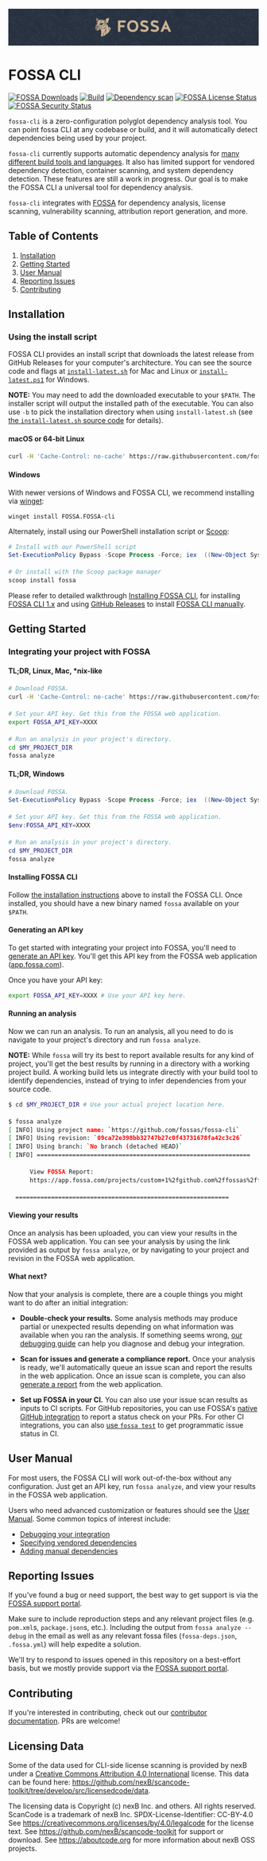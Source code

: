 <!-- markdown-link-check-disable-next-line -->
![FOSSA](https://raw.githubusercontent.com/fossas/fossa-cli/master/docs/assets/header.png)

# FOSSA CLI

<!-- markdown-link-check-disable -->
<!-- NOTE: If you change the format of the "FOSSA Downloads" badge, make sure to also update the CI action at `./github/workflows/badges.yml` that updates the download count. -->
[![FOSSA Downloads](https://img.shields.io/badge/downloads-5.8M-brightgreen)](https://github.com/fossas/fossa-cli/releases)
[![Build](https://img.shields.io/github/actions/workflow/status/fossas/fossa-cli/build.yml)](https://github.com/fossas/fossa-cli/actions/workflows/build.yml)
[![Dependency scan](https://img.shields.io/github/actions/workflow/status/fossas/fossa-cli/dependency-scan.yml?label=dependency%20scan)](https://github.com/fossas/fossa-cli/actions/workflows/dependency-scan.yml)
[![FOSSA License Status](https://app.fossa.com/api/projects/custom%2B1%2Fgit%40github.com%3Afossas%2Ffossa-cli.svg?type=shield)](https://app.fossa.com/projects/custom%2B1%2Fgit%40github.com%3Afossas%2Ffossa-cli?ref=badge_shield)
[![FOSSA Security Status](https://app.fossa.com/api/projects/custom%2B1%2Fgithub.com%2Ffossas%2Ffossa-cli.svg?type=shield&issueType=security)](https://app.fossa.com/projects/custom%2B1%2Fgit%40github.com%3Afossas%2Ffossa-cli?ref=badge_shield)
<!-- markdown-link-check-enable-->

`fossa-cli` is a zero-configuration polyglot dependency analysis tool. You can point fossa CLI at any codebase or build, and it will automatically detect dependencies being used by your project.

`fossa-cli` currently supports automatic dependency analysis for [many different build tools and languages](docs/references/strategies/README.md#supported-languages). It also has limited support for vendored dependency detection, container scanning, and system dependency detection. These features are still a work in progress. Our goal is to make the FOSSA CLI a universal tool for dependency analysis.

`fossa-cli` integrates with [FOSSA](https://fossa.com) for dependency analysis, license scanning, vulnerability scanning, attribution report generation, and more.

## Table of Contents

1. [Installation](#installation)
2. [Getting Started](#getting-started)
3. [User Manual](#user-manual)
4. [Reporting Issues](#reporting-issues)
5. [Contributing](#contributing)

## Installation

### Using the install script

FOSSA CLI provides an install script that downloads the latest release from GitHub Releases for your computer's architecture. You can see the source code and flags at [`install-latest.sh`](./install-latest.sh) for Mac and Linux or [`install-latest.ps1`](./install-latest.ps1) for Windows.

**NOTE:** You may need to add the downloaded executable to your `$PATH`. The installer script will output the installed path of the executable. You can also use `-b` to pick the installation directory when using `install-latest.sh` (see [the `install-latest.sh` source code](./install-latest.sh) for details).

#### macOS or 64-bit Linux

```bash
curl -H 'Cache-Control: no-cache' https://raw.githubusercontent.com/fossas/fossa-cli/master/install-latest.sh | bash
```

#### Windows

With newer versions of Windows and FOSSA CLI, we recommend installing via
[winget](https://learn.microsoft.com/en-us/windows/package-manager/winget/):
```
winget install FOSSA.FOSSA-cli
```

Alternately, install using our PowerShell installation script or [Scoop](https://scoop.sh/):
```powershell
# Install with our PowerShell script
Set-ExecutionPolicy Bypass -Scope Process -Force; iex  ((New-Object System.Net.WebClient).DownloadString('https://raw.githubusercontent.com/fossas/fossa-cli/master/install-latest.ps1'))

# Or install with the Scoop package manager
scoop install fossa
```

Please refer to detailed walkthrough [Installing FOSSA CLI](./docs/walkthroughs/installing-fossa-cli.md), for installing [FOSSA CLI 1.x](./docs/walkthroughs/installing-fossa-cli.md#installing-cli-1x-using-installation-script) and using [GitHub Releases](https://github.com/fossas/fossa-cli/releases) to install [FOSSA CLI manually](./docs/walkthroughs/installing-fossa-cli.md#installing-manually-with-github-releases).

## Getting Started

### Integrating your project with FOSSA

#### TL;DR, Linux, Mac, \*nix-like

```sh
# Download FOSSA.
curl -H 'Cache-Control: no-cache' https://raw.githubusercontent.com/fossas/fossa-cli/master/install-latest.sh | bash

# Set your API key. Get this from the FOSSA web application.
export FOSSA_API_KEY=XXXX

# Run an analysis in your project's directory.
cd $MY_PROJECT_DIR
fossa analyze
```

#### TL;DR, Windows

```powershell
# Download FOSSA.
Set-ExecutionPolicy Bypass -Scope Process -Force; iex  ((New-Object System.Net.WebClient).DownloadString('https://raw.githubusercontent.com/fossas/fossa-cli/master/install-latest.ps1'))

# Set your API key. Get this from the FOSSA web application.
$env:FOSSA_API_KEY=XXXX

# Run an analysis in your project's directory.
cd $MY_PROJECT_DIR
fossa analyze
```

#### Installing FOSSA CLI

Follow [the installation instructions](#installation) above to install the FOSSA CLI. Once installed, you should have a new binary named `fossa` available on your `$PATH`.

#### Generating an API key

To get started with integrating your project into FOSSA, you'll need to [generate an API key](https://docs.fossa.com/docs/api-reference). You'll get this API key from the FOSSA web application ([app.fossa.com](https://app.fossa.com)).

Once you have your API key:

```sh
export FOSSA_API_KEY=XXXX # Use your API key here.
```

#### Running an analysis

Now we can run an analysis. To run an analysis, all you need to do is navigate to your project's directory and run `fossa analyze`.

**NOTE:** While `fossa` will try its best to report available results for any kind of project, you'll get the best results by running in a directory with a working project build. A working build lets us integrate directly with your build tool to identify dependencies, instead of trying to infer dependencies from your source code.

```sh
$ cd $MY_PROJECT_DIR # Use your actual project location here.

$ fossa analyze
[ INFO] Using project name: `https://github.com/fossas/fossa-cli`
[ INFO] Using revision: `09ca72e398bb32747b27c0f43731678fa42c3c26`
[ INFO] Using branch: `No branch (detached HEAD)`
[ INFO] ============================================================

      View FOSSA Report:
      https://app.fossa.com/projects/custom+1%2fgithub.com%2ffossas%2ffossa-cli/refs/branch/master/09ca72e398bb32747b27c0f43731678fa42c3c26

  ============================================================
```

#### Viewing your results

Once an analysis has been uploaded, you can view your results in the FOSSA web application. You can see your analysis by using the link provided as output by `fossa analyze`, or by navigating to your project and revision in the FOSSA web application.

#### What next?

Now that your analysis is complete, there are a couple things you might want to do after an initial integration:

- **Double-check your results.** Some analysis methods may produce partial or unexpected results depending on what information was available when you ran the analysis. If something seems wrong, [our debugging guide](./docs/walkthroughs/debugging-your-integration.md) can help you diagnose and debug your integration.

- **Scan for issues and generate a compliance report.** Once your analysis is ready, we'll automatically queue an issue scan and report the results in the web application. Once an issue scan is complete, you can also [generate a report](https://docs.fossa.com/docs/running-a-scan) from the web application.

- **Set up FOSSA in your CI.** You can also use your issue scan results as inputs to CI scripts. For GitHub repositories, you can use FOSSA's [native GitHub integration](https://docs.fossa.com/docs/automatic-updates#pull-request--commit-statuses-github-only) to report a status check on your PRs. For other CI integrations, you can also [use `fossa test`](docs/references/subcommands/test.md) to get programmatic issue status in CI.

## User Manual

For most users, the FOSSA CLI will work out-of-the-box without any configuration. Just get an API key, run `fossa analyze`, and view your results in the FOSSA web application.

Users who need advanced customization or features should see the [User Manual](./docs/README.md). Some common topics of interest include:

- [Debugging your integration](./docs/walkthroughs/debugging-your-integration.md)
- [Specifying vendored dependencies](docs/features/vendored-dependencies.md)
- [Adding manual dependencies](docs/features/manual-dependencies.md)

## Reporting Issues

If you've found a bug or need support, the best way to get support is via the [FOSSA support portal](https://support.fossa.com).

Make sure to include reproduction steps and any relevant project files (e.g. `pom.xml`s, `package.json`s, etc.). Including the output from `fossa analyze --debug` in the email as well as any relevant fossa files (`fossa-deps.json`, `.fossa.yml`) will help expedite a solution.

We'll try to respond to issues opened in this repository on a best-effort basis, but we mostly provide support via the [FOSSA support portal](https://support.fossa.com).

## Contributing

If you're interested in contributing, check out our [contributor documentation](./docs/contributing/README.md). PRs are welcome!

## Licensing Data

Some of the data used for CLI-side license scanning is provided by nexB under a [Creative Commons Attribution 4.0 International](https://creativecommons.org/licenses/by/4.0/legalcode) license. This data can be found here: https://github.com/nexB/scancode-toolkit/tree/develop/src/licensedcode/data.

The licensing data is Copyright (c) nexB Inc. and others. All rights reserved.
    ScanCode is a trademark of nexB Inc.
    SPDX-License-Identifier: CC-BY-4.0
    See https://creativecommons.org/licenses/by/4.0/legalcode for the license text.
    See https://github.com/nexB/scancode-toolkit for support or download.
    See https://aboutcode.org for more information about nexB OSS projects.
